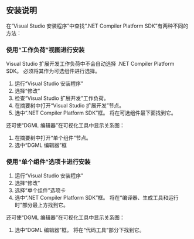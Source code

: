 ## <a name="installation-instructions"></a>安装说明 

在“Visual Studio 安装程序”中查找“.NET Compiler Platform SDK”有两种不同的方法：

### <a name="install-using-the-workloads-view"></a>使用“工作负荷”视图进行安装

Visual Studio 扩展开发工作负荷中不会自动选择 .NET Compiler Platform SDK。 必须将其作为可选组件进行选择。

1. 运行“Visual Studio 安装程序” 
1. 选择“修改” 
1. 检查“Visual Studio 扩展开发”工作负荷。
1. 在摘要树中打开“Visual Studio 扩展开发”节点。
1. 选中“.NET Compiler Platform SDK”框。 将在可选组件最下面找到它。

还可使“DGML 编辑器”在可视化工具中显示关系图：

1. 在摘要树中打开“单个组件”节点。
1. 选中“DGML 编辑器”框

### <a name="install-using-the-individual-components-tab"></a>使用“单个组件”选项卡进行安装

1. 运行“Visual Studio 安装程序” 
1. 选择“修改” 
1. 选择“单个组件”选项卡 
1. 选中“.NET Compiler Platform SDK”框。 将在“编译器、生成工具和运行时”部分最上方找到它。

还可使“DGML 编辑器”在可视化工具中显示关系图：

1. 选中“DGML 编辑器”框。 将在“代码工具”部分下找到它。
